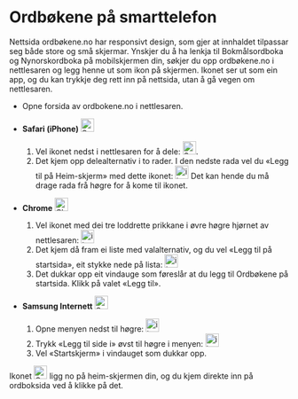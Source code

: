 # Ordbøkene på smarttelefon
Nettsida ordbøkene.no har responsivt design, som gjer at innhaldet tilpassar seg både store og små skjermar. Ynskjer du å ha lenkja til Bokmålsordboka og Nynorskordboka på mobilskjermen din, søkjer du opp ordbøkene.no i nettlesaren og legg henne ut som ikon på skjermen. Ikonet ser ut som ein app, og du kan trykkje deg rett inn på nettsida, utan å gå vegen om nettlesaren.


*   Opne forsida av ordbokene.no i nettlesaren.
*   **Safari (iPhone)**&nbsp;<img alt="Safari logo" style="display:inline" src="https://api.iconify.design/logos:safari.svg" width="24" height="24">
    1. Vel ikonet nedst i nettlesaren for å dele: <img style="display:inline" alt="Safari logo" src="https://api.iconify.design/material-symbols:ios-share-rounded.svg" width="24" height="24">.
    2. Det kjem opp delealternativ i to rader. I den nedste rada vel du «Legg til på Heim-skjerm» med dette ikonet: <img alt="ikon" src="https://api.iconify.design/material-symbols:add-box-rounded.svg" style="display:inline" width="24" height="24"> Det kan hende du må drage rada frå høgre for å kome til ikonet.


*   **Chrome**&nbsp;<img alt="Chrome logo" style="display:inline" src="https://api.iconify.design/logos:chrome.svg" width="24" height="24">
    1. Vel ikonet med dei tre loddrette prikkane i øvre høgre hjørnet av nettlesaren: <img alt="ikon" src="https://api.iconify.design/bi:three-dots-vertical.svg" style="display:inline" width="24" height="24">
    2. Det kjem då fram ei liste med valalternativ, og du vel «Legg til på startsida», eit stykke nede på lista: <img alt="ikon" src="https://api.iconify.design/material-symbols:add-to-home-screen.svg" style="display:inline" width="24" height="24">
    3. Det dukkar opp eit vindauge som føreslår at du legg til Ordbøkene på startsida. Klikk på valet «Legg til».

*   **Samsung Internett**&nbsp;<img style="background-color: white; display:inline" alt="Samsung-nettleser, logo" src="https://api.iconify.design/arcticons:samsung-browser.svg" width="24" height="24">
    1. Opne menyen nedst til høgre: <img style="display:inline" alt="ikon" src="https://api.iconify.design/system-uicons:menu-hamburger.svg" style="display:inline" width="24" height="24">
    2. Trykk «Legg til side i» øvst til høgre i menyen: <img style="display:inline" alt="ikon" src="https://api.iconify.design/bi:plus-lg.svg" width="24" height="24">
    3. Vel «Startskjerm» i vindauget som dukkar opp.

Ikonet <img style="display:inline" alt="Ordbøkene, ikon" src="/favicon.ico" width="24" height="24">  ligg no på heim-skjermen din, og du kjem direkte inn på ordboksida ved å klikke på det.
